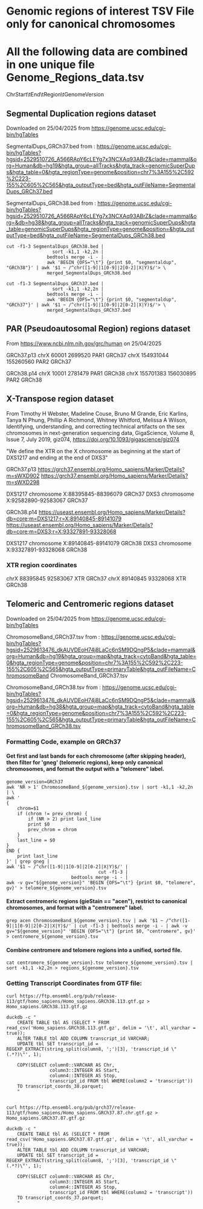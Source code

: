 
# Genomic regions of interest TSV File only for canonical chromosomes
# All the following data are combined in one unique file Genome_Regions_data.tsv
ChrStart\tEnd\tRegion\tGenomeVersion

## Segmental Duplication regions dataset

Downloaded on 25/04/2025 from https://genome.ucsc.edu/cgi-bin/hgTables

SegmentalDups_GRCh37.bed from :
https://genome.ucsc.edu/cgi-bin/hgTables?hgsid=2529510726_A566RApY6cLEYg7x3NCXAq93ABrZ&clade=mammal&org=Human&db=hg19&hgta_group=allTracks&hgta_track=genomicSuperDups&hgta_table=0&hgta_regionType=genome&position=chr7%3A155%2C592%2C223-155%2C605%2C565&hgta_outputType=bed&hgta_outFileName=SegmentalDups_GRCh37.bed

SegmentalDups_GRCh38.bed from :
https://genome.ucsc.edu/cgi-bin/hgTables?hgsid=2529510726_A566RApY6cLEYg7x3NCXAq93ABrZ&clade=mammal&org=&db=hg38&hgta_group=allTracks&hgta_track=genomicSuperDups&hgta_table=genomicSuperDups&hgta_regionType=genome&position=&hgta_outputType=bed&hgta_outFileName=SegmentalDups_GRCh38.bed
```
cut -f1-3 SegmentalDups_GRCh38.bed | 
                 sort -k1,1 -k2,2n | 
               bedtools merge -i - | 
               awk 'BEGIN {OFS="\t"} {print $0, "segmentaldup", "GRCh38"}' | awk '$1 ~ /^chr([1-9]|1[0-9]|2[0-2]|X|Y)$/'> \
               merged_SegmentalDups_GRCh38.bed

cut -f1-3 SegmentalDups_GRCh37.bed | 
                 sort -k1,1 -k2,2n | 
               bedtools merge -i - | 
               awk 'BEGIN {OFS="\t"} {print $0, "segmentaldup", "GRCh37"}' | awk '$1 ~ /^chr([1-9]|1[0-9]|2[0-2]|X|Y)$/'> \
               merged_SegmentalDups_GRCh37.bed
```

## PAR (Pseudoautosomal Region) regions dataset
From https://www.ncbi.nlm.nih.gov/grc/human on 25/04/2025

GRCh37.p13
chrX	60001	2699520	PAR1	GRCh37
chrX	154931044	155260560	PAR2	GRCh37

GRCh38.p14
chrX	10001	2781479	PAR1	GRCh38
chrX	155701383	156030895	PAR2	GRCh38


## X-Transpose region dataset
From Timothy H Webster, Madeline Couse, Bruno M Grande, Eric Karlins, Tanya N Phung, Phillip A Richmond, Whitney Whitford, Melissa A Wilson, Identifying, understanding, and correcting technical artifacts on the sex chromosomes in next-generation sequencing data, GigaScience, Volume 8, Issue 7, July 2019, giz074, https://doi.org/10.1093/gigascience/giz074

"We define the XTR on the X chromosome as beginning at the start of DXS1217 and ending at the end of DXS3"
 
GRCh37.p13
https://grch37.ensembl.org/Homo_sapiens/Marker/Details?m=sWXD902
https://grch37.ensembl.org/Homo_sapiens/Marker/Details?m=sWXD298

DXS1217	chromosome X:88395845-88396079	GRCh37
DXS3	chromosome X:92582890-92583067	GRCh37

GRCh38.p14
https://useast.ensembl.org/Homo_sapiens/Marker/Details?db=core;m=DXS1217;r=X:89140845-89141079
https://useast.ensembl.org/Homo_sapiens/Marker/Details?db=core;m=DXS3;r=X:93327891-93328068

DXS1217	chromosome X:89140845-89141079	GRCh38
DXS3	chromosome X:93327891-93328068	GRCh38

### XTR region coordinates
chrX	88395845	92583067	XTR	GRCh37
chrX	89140845	93328068	XTR	GRCh38


## Telomeric and Centromeric regions dataset
Downloaded on 25/04/2025 from https://genome.ucsc.edu/cgi-bin/hgTables

ChromosomeBand_GRCh37.tsv from :
https://genome.ucsc.edu/cgi-bin/hgTables?hgsid=2529613476_dkAUVDEoH74j8LaCc6nSM9DQngP5&clade=mammal&org=Human&db=hg19&hgta_group=map&hgta_track=cytoBand&hgta_table=0&hgta_regionType=genome&position=chr7%3A155%2C592%2C223-155%2C605%2C565&hgta_outputType=primaryTable&hgta_outFileName=ChromosomeBand
ChromosomeBand_GRCh37.tsv


ChromosomeBand_GRCh38.tsv from :
https://genome.ucsc.edu/cgi-bin/hgTables?hgsid=2529613476_dkAUVDEoH74j8LaCc6nSM9DQngP5&clade=mammal&org=Human&db=hg38&hgta_group=map&hgta_track=cytoBand&hgta_table=0&hgta_regionType=genome&position=chr7%3A155%2C592%2C223-155%2C605%2C565&hgta_outputType=primaryTable&hgta_outFileName=ChromosomeBand_GRCh38.tsv

### Formatting Code, example on GRCh37

#### Get first and last bands for each chromosome (after skipping header), then filter for 'gneg' (telomeric regions), keep only canonical chromosomes, and format the output with a "telomere" label.
```
genome_version=GRCh37
awk 'NR > 1' ChromosomeBand_${genome_version}.tsv | sort -k1,1 -k2,2n | \
awk '
{
    chrom=$1
    if (chrom != prev_chrom) {
        if (NR > 2) print last_line
        print $0
        prev_chrom = chrom
    }
    last_line = $0
}
END {
    print last_line
}' | grep gneg | 
awk '$1 ~ /^chr([1-9]|1[0-9]|2[0-2]|X|Y)$/' | 
                                  cut -f1-3 | 
                        bedtools merge -i - | 
awk -v gv="${genome_version}" 'BEGIN {OFS="\t"} {print $0, "telomere", gv}' > telomere_${genome_version}.tsv
```

#### Extract centromeric regions (gieStain == "acen"), restrict to canonical chromosomes, and format with a "centromere" label.
```
grep acen ChromosomeBand_${genome_version}.tsv | awk '$1 ~ /^chr([1-9]|1[0-9]|2[0-2]|X|Y)$/' | cut -f1-3 | bedtools merge -i - | awk -v gv="${genome_version}" 'BEGIN {OFS="\t"} {print $0, "centromere", gv}' > centromere_${genome_version}.tsv
```
#### Combine centromere and telomere regions into a unified, sorted file.
```
cat centromere_${genome_version}.tsv telomere_${genome_version}.tsv | sort -k1,1 -k2,2n > regions_${genome_version}.tsv
```

### Getting Transcript Coordinates from GTF file:
```
curl https://ftp.ensembl.org/pub/release-113/gtf/homo_sapiens/Homo_sapiens.GRCh38.113.gtf.gz > Homo_sapiens.GRCh38.113.gtf.gz

duckdb -c "                       
    CREATE TABLE tbl AS (SELECT * FROM read_csv('Homo_sapiens.GRCh38.113.gtf.gz', delim = '\t', all_varchar = true));
    ALTER TABLE tbl ADD COLUMN transcript_id VARCHAR;
    UPDATE tbl SET transcript_id = REGEXP_EXTRACT(string_split(column8, ';')[3], 'transcript_id \"(.*?)\"', 1);

    COPY(SELECT column0::VARCHAR AS Chr,
                column3::INTEGER AS Start,
                column4::INTEGER AS Stop, 
                transcript_id FROM tbl WHERE(column2 = 'transcript')) 
    TO transcript_coords_38.parquet;
    "


curl https://ftp.ensembl.org/pub/grch37/release-113/gtf/homo_sapiens/Homo_sapiens.GRCh37.87.chr.gtf.gz > Homo_sapiens.GRCh37.87.gtf.gz

duckdb -c "                       
    CREATE TABLE tbl AS (SELECT * FROM read_csv('Homo_sapiens.GRCh37.87.gtf.gz', delim = '\t', all_varchar = true));
    ALTER TABLE tbl ADD COLUMN transcript_id VARCHAR;
    UPDATE tbl SET transcript_id = REGEXP_EXTRACT(string_split(column8, ';')[3], 'transcript_id \"(.*?)\"', 1);

    COPY(SELECT column0::VARCHAR AS Chr,
                column3::INTEGER AS Start,
                column4::INTEGER AS Stop, 
                transcript_id FROM tbl WHERE(column2 = 'transcript')) 
    TO transcript_coords_37.parquet;
    "


```




